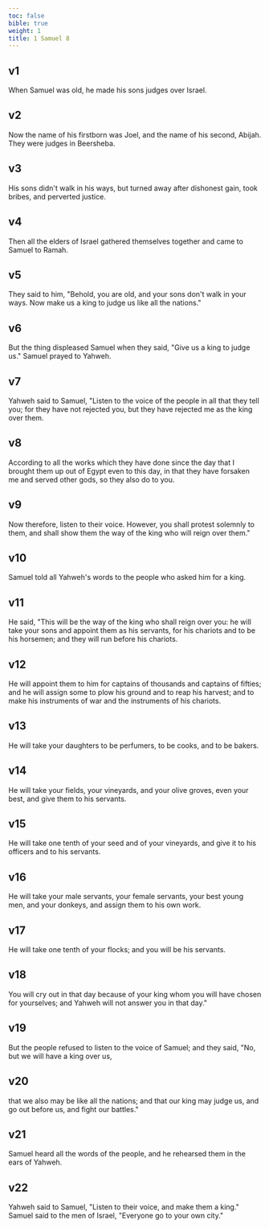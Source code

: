 ```yaml
---
toc: false
bible: true
weight: 1
title: 1 Samuel 8
---
```




## v1 
When Samuel was old, he made his sons judges over Israel. 

## v2 
Now the name of his firstborn was Joel, and the name of his second, Abijah. They were judges in Beersheba. 

## v3 
His sons didn't walk in his ways, but turned away after dishonest gain, took bribes, and perverted justice. 

## v4 
Then all the elders of Israel gathered themselves together and came to Samuel to Ramah. 

## v5 
They said to him, "Behold, you are old, and your sons don't walk in your ways. Now make us a king to judge us like all the nations." 

## v6 
But the thing displeased Samuel when they said, "Give us a king to judge us." Samuel prayed to Yahweh. 

## v7 
Yahweh said to Samuel, "Listen to the voice of the people in all that they tell you; for they have not rejected you, but they have rejected me as the king over them. 

## v8 
According to all the works which they have done since the day that I brought them up out of Egypt even to this day, in that they have forsaken me and served other gods, so they also do to you. 

## v9 
Now therefore, listen to their voice. However, you shall protest solemnly to them, and shall show them the way of the king who will reign over them." 

## v10 
Samuel told all Yahweh's words to the people who asked him for a king. 

## v11 
He said, "This will be the way of the king who shall reign over you: he will take your sons and appoint them as his servants, for his chariots and to be his horsemen; and they will run before his chariots. 

## v12 
He will appoint them to him for captains of thousands and captains of fifties; and he will assign some to plow his ground and to reap his harvest; and to make his instruments of war and the instruments of his chariots. 

## v13 
He will take your daughters to be perfumers, to be cooks, and to be bakers. 

## v14 
He will take your fields, your vineyards, and your olive groves, even your best, and give them to his servants. 

## v15 
He will take one tenth of your seed and of your vineyards, and give it to his officers and to his servants. 

## v16 
He will take your male servants, your female servants, your best young men, and your donkeys, and assign them to his own work. 

## v17 
He will take one tenth of your flocks; and you will be his servants. 

## v18 
You will cry out in that day because of your king whom you will have chosen for yourselves; and Yahweh will not answer you in that day." 

## v19 
But the people refused to listen to the voice of Samuel; and they said, "No, but we will have a king over us, 

## v20 
that we also may be like all the nations; and that our king may judge us, and go out before us, and fight our battles." 

## v21 
Samuel heard all the words of the people, and he rehearsed them in the ears of Yahweh. 

## v22 
Yahweh said to Samuel, "Listen to their voice, and make them a king." Samuel said to the men of Israel, "Everyone go to your own city."
